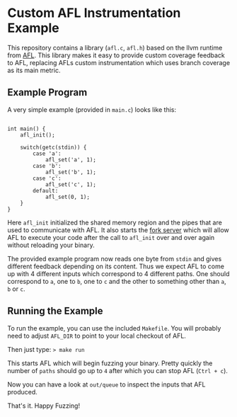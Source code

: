 # Custom AFL Instrumentation Example

This repository contains a library (`afl.c`, `afl.h`)
based on the llvm runtime from [AFL](http://lcamtuf.coredump.cx/afl/).
This library makes it easy to provide custom coverage
feedback to AFL, replacing AFLs custom instrumentation which
uses branch coverage as its main metric.


## Example Program

A very simple example (provided in `main.c`) looks like this:

~~~{.c}

int main() {
	afl_init();

	switch(getc(stdin)) {
		case 'a':
			afl_set('a', 1);
		case 'b':
			afl_set('b', 1);
		case 'c':
			afl_set('c', 1);
		default:
			afl_set(0, 1);
	}
}

~~~

Here `afl_init` initialized the shared memory region and
the pipes that are used to communicate with AFL.
It also starts the
[fork server](http://lcamtuf.blogspot.com/2014/10/fuzzing-binaries-without-execve.html)
which will allow AFL to execute your code after the call to `afl_init`
over and over again without reloading your binary.

The provided example program now reads one byte from `stdin` and gives different
feedback depending on its content.
Thus we expect AFL to come up with 4 different inputs which correspond to
4 different paths. One should correspond to `a`, one to `b`, one to `c` and
the other to something other than `a`, `b` or `c`.

## Running the Example

To run the example, you can use the included `Makefile`.
You will probably need to adjust `AFL_DIR` to point
to your local checkout of AFL.

Then just type: `> make run`

This starts AFL which will begin fuzzing your binary.
Pretty quickly the number of `paths` should go up to `4` after which you can
stop AFL (`Ctrl + c`).

Now you can have a look at `out/queue` to inspect the inputs that AFL produced.

That's it. Happy Fuzzing!
